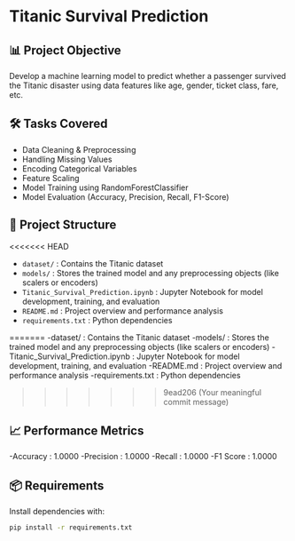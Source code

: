 # Titanic Survival Prediction

## 📊 Project Objective
Develop a machine learning model to predict whether a passenger survived the Titanic disaster using data features like age, gender, ticket class, fare, etc.

## 🛠️ Tasks Covered
- Data Cleaning & Preprocessing
- Handling Missing Values
- Encoding Categorical Variables
- Feature Scaling
- Model Training using RandomForestClassifier
- Model Evaluation (Accuracy, Precision, Recall, F1-Score)

## 📁 Project Structure
<<<<<<< HEAD
- `dataset/` : Contains the Titanic dataset 
- `models/` : Stores the trained model and any preprocessing objects (like scalers or encoders)
- `Titanic_Survival_Prediction.ipynb` : Jupyter Notebook for model development, training, and evaluation
- `README.md` : Project overview and performance analysis
- `requirements.txt` : Python dependencies 

=======
-dataset/ : Contains the Titanic dataset
-models/ : Stores the trained model and any preprocessing objects (like scalers or encoders)
-Titanic_Survival_Prediction.ipynb : Jupyter Notebook for model development, training, and evaluation
-README.md : Project overview and performance analysis
-requirements.txt : Python dependencies
>>>>>>> 9ead206 (Your meaningful commit message)

## 📈 Performance Metrics
-Accuracy  : 1.0000
-Precision : 1.0000
-Recall    : 1.0000
-F1 Score  : 1.0000

## 📦 Requirements
Install dependencies with:
```bash
pip install -r requirements.txt
